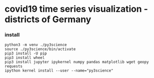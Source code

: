 # covid19 time series visualization - districts of Germany

### install
```
python3 -m venv ./py3science
source ./py3science/bin/activate
pip3 install -U pip
pip3 install wheel
pip3 install jupyter ipykernel numpy pandas matplotlib wget geopy requests
ipython kernel install --user --name="py3science"
```
